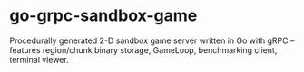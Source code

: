 # go-grpc-sandbox-game
Procedurally generated 2-D sandbox game server written in Go with gRPC – features region/chunk binary storage, GameLoop, benchmarking client, terminal viewer.
